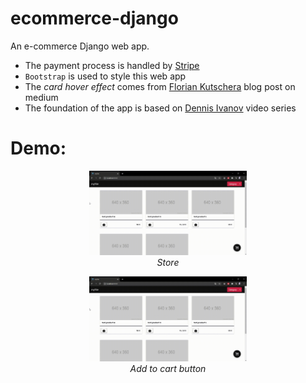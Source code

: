 # ecommerce-django
An e-commerce Django web app.
- The payment process is handled by [Stripe](https://stripe.com/docs/stripe-js)
- `Bootstrap` is used to style this web app
- The *card hover effect* comes from [Florian Kutschera](https://medium.com/@Florian/freebie-google-material-design-shadow-helper-2a0501295a2d) blog post on medium
- The foundation of the app is based on [Dennis Ivanov](https://www.youtube.com/watch?v=_ELCMngbM0E&list=PL-51WBLyFTg0omnamUjL1TCVov7yDTRng) video series

# Demo:
<p align="center">
  <img src="mySite - Google Chrome - store.gif" width="50%"/> 
  <br>
  <em>Store</em>
</p>


<p align="center">
  <img src="mySite - Google Chrome - add to cart.gif" width="50%"/>
  <br>
  <i>Add to cart button</i>
</p>


